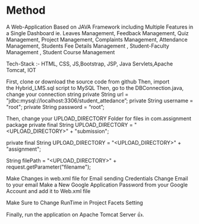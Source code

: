 # Method
A Web-Application Based on JAVA Framework including Multiple Features in a Single Dashboard ie. Leaves Management, Feedback Management, 
Quiz Management, Project Management, Complaints Management, Attendance Management, Students Fee Details Management , Student-Faculty Management , Student Course Management

Tech-Stack :- HTML, CSS, JS,Bootstrap, JSP, Java Servlets,Apache Tomcat, IOT

First, clone or download the source code from github
Then, import the Hybrid_LMS.sql script to MySQL
Then, go to the DBConnection.java, change your connection string
private String url = "jdbc:mysql://localhost:3306/student_attedance”;
private String username = "root";
private String password = “root”;

Then, change your UPLOAD_DIRECTORY Folder for files in com.assignment package
private final String UPLOAD_DIRECTORY =  "<UPLOAD_DIRECTORY>" + "submission";

private final String UPLOAD_DIRECTORY =  "<UPLOAD_DIRECTORY>" + "assignment";

String filePath = "<UPLOAD_DIRECTORY>" + request.getParameter("filename");

Make Changes in web.xml file for Email sending Credentials
Change Email to your email
Make a New Google Application Password from your Google Account and add it to Web.xml file

Make Sure to Change RunTime in Project Facets Setting

Finally, run the application on Apache Tomcat Server 👍.

